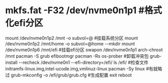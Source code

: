 # mkfs.fat -F32 /dev/nvme0n1p1              #格式化efi分区
mount /dev/nvme0n1p2 /mnt -o subvol=@                #挂载系统分区
mount /dev/nvme0n1p2 /mnt/home -o subvol=@home --mkdir
mount /dev/nvme0n1p6 /mnt/efi            #挂载efi分区
swapon /dev/nvme0n1p1
arch-chroot /mnt
pacman -S grub efibootmgr
pacman -Rs os-prober                      #卸载冲突包
grub-install --recheck /dev/nvme0n1 --efi-directory=/efi/
ls /efi/                                  #检查文件
initramfs-linux.img,intel-ucode.img,vmlinuz-linux
pacman -Sy linux                          #有就略过
grub-mkconfig -o /efi/grub/grub.cfg      #生成配置
exit
reboot
